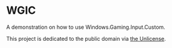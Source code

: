 # WGIC

A demonstration on how to use Windows.Gaming.Input.Custom.

This project is dedicated to the public domain via [the Unlicense](UNLICENSE).
